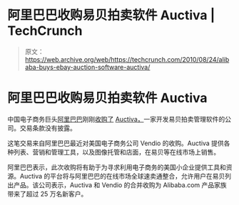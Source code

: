 # 阿里巴巴收购易贝拍卖软件 Auctiva | TechCrunch

> 原文：<https://web.archive.org/web/https://techcrunch.com/2010/08/24/alibaba-buys-ebay-auction-software-auctiva/>

# 阿里巴巴收购易贝拍卖软件 Auctiva

中国电子商务巨头[阿里巴巴](https://web.archive.org/web/20230404100617/http://www.alibaba.com/)刚刚[收购了](https://web.archive.org/web/20230404100617/http://www.businesswire.com/news/home/20100824006735/en) [Auctiva，](https://web.archive.org/web/20230404100617/http://www.auctiva.com/)一家开发易贝拍卖管理软件的公司。交易条款没有披露。

这笔交易来自阿里巴巴最近对美国电子商务公司 Vendio 的收购。Auctiva 提供各种列表、营销和管理工具，以及图像托管和店面，在易贝等在线市场上销售。

阿里巴巴表示，此次收购将有助于为寻求利用电子商务的美国小企业提供工具和资源。Auctiva 的平台将与阿里巴巴的在线市场全球速卖通整合，允许用户在易贝列出产品。该公司表示，Auctiva 和 Vendio 的合并收购为 Alibaba.com 产品家族带来了超过 25 万名新客户。